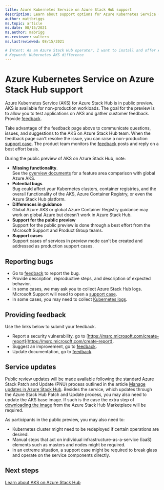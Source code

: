 ```yaml
---
title: Azure Kubernetes Service on Azure Stack Hub support
description: Learn about support options for Azure Kubernetes Service (ASK) on Azure Stack Hub.
author: mattbriggs
ms.topic: article
ms.date: 08/15/2021
ms.author: mabrigg
ms.reviewer: waltero
ms.lastreviewed: 08/15/2021

# Intent: As an Azure Stack Hub operator, I want to install and offer Azure Kubernetes Service on Azure Stack Hub so my supported user can offer containerized solutions.
# Keyword: Kubernetes AKS difference
---
```


# Azure Kubernetes Service on Azure Stack Hub support

Azure Kubernetes Service (AKS) for Azure Stack Hub is in public preview. AKS is available for non-production workloads. The goal for the preview is to allow you to test applications on AKS and gather customer feedback. Provide [feedback](https://aka.ms/aks-ash-feedback).

Take advantage of the feedback page above to communicate questions, issues, and suggestions to the AKS on Azure Stack Hub team. When the feedback page can't resolve the issue, you can raise a non-production [support case](../operator/azure-stack-help-and-support-overview.md). The product team monitors the [feedback](https://aka.ms/aks-ash-feedback) posts and reply on a best effort basis.

During the public preview of AKS on Azure Stack Hub, note:

 - **Missing functionality**.  
   See the [overview documents](aks-overview.md) for a feature area comparison with global Azure AKS.
 - **Potential bugs**  
   Bug could affect your Kubernetes clusters, container registries, and the overall functionality of the AKS, Azure Container Registry, or even the Azure Stack Hub platform.
 - **Differences in guidance**  
   Global Azure AKS or global Azure Container Registry guidance may work on global Azure but doesn't work in Azure Stack Hub.
 - **Support for the public preview**  
   Support for the public preview is done through a best effort from the Microsoft Support and Product Group teams.
 - **Support cases**  
   Support cases of services in preview mode can't be created and addressed as production support cases.

## Reporting bugs

 - Go to [feedback](https://aka.ms/aks-ash-feedback) to report the bug.
 - Provide description, reproductive steps, and description of expected behavior.
 - In some cases, we may ask you to collect Azure Stack Hub logs. Microsoft Support will need to open a [support case](../operator/azure-stack-help-and-support-overview.md).
 - In some cases, you may need to collect [Kubernetes logs](aks-troubleshoot.md).

## Providing feedback

Use the links below to submit your feedback.

 - Report a security vulnerability, go to [https://msrc.microsoft.com/create-report](https://msrc.microsoft.com/create-report).
 - Suggest an improvement, go to [feedback](https://aka.ms/aks-ash-feedback).
 - Update documentation, go to [feedback](https://aka.ms/aks-ash-feedback).

## Service updates

Public review updates will be made available following the standard Azure Stack Patch and Update (PNU) process outlined in the article [Manage updates in Azure Stack Hub](../operator/azure-stack-update.md). Besides the service, which updates through the Azure Stack Hub Patch and Update process, you may also need to update the AKS base image. If such is the case the extra step of [downloading the image](../operator/azure-stack-download-azure-marketplace-item.md) from the Azure Stack Hub Marketplace will be required.

As participants in the public preview, you may also need to:

 - Kubernetes cluster might need to be redeployed if certain operations are desired.
 - Manual steps that act on individual infrastructure-as-a-service (IaaS) elements such as masters and nodes might be required.
 - In an extreme situation, a support case might be required to break glass and operate on the service components directly.

## Next steps

[Learn about AKS on Azure Stack Hub](aks-overview.md)

